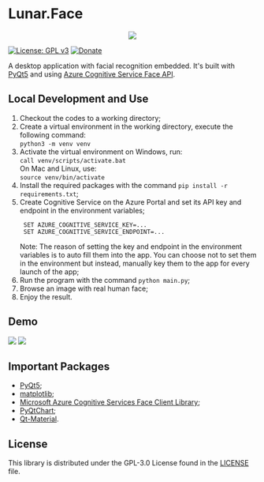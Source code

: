 # Lunar.Face

<div align="center">
    <img src="https://gclstorage.blob.core.windows.net/images/Lunar.Face-banner.png" />
</div>

[![License: GPL v3](https://img.shields.io/badge/License-GPLv3-blue.svg)](https://www.gnu.org/licenses/gpl-3.0)
[![Donate](https://img.shields.io/badge/$-donate-ff69b4.svg)](https://www.buymeacoffee.com/chunlin)

A desktop application with facial recognition embedded. It's built with [PyQt5](https://build-system.fman.io/pyqt5-tutorial) and using [Azure Cognitive Service Face API](https://azure.microsoft.com/en-us/services/cognitive-services/face/).

## Local Development and Use ##
1. Checkout the codes to a working directory;
2. Create a virtual environment in the working directory, execute the following command: \
   `python3 -m venv venv`
3. Activate the virtual environment on Windows, run: \
   `call venv/scripts/activate.bat` \
   On Mac and Linux, use: \
   `source venv/bin/activate`
4. Install the required packages with the command `pip install -r requirements.txt`;
5. Create Cognitive Service on the Azure Portal and set its API key and endpoint in the environment variables;
   ```
    SET AZURE_COGNITIVE_SERVICE_KEY=...
    SET AZURE_COGNITIVE_SERVICE_ENDPOINT=...
   ```
   Note: The reason of setting the key and endpoint in the environment variables is to auto fill them into the app. You can choose not to set them in the environment but instead, manually key them to the app for every launch of the app;
6. Run the program with the command `python main.py`;
7. Browse an image with real human face;
8. Enjoy the result.

## Demo ##

<img src="https://gclstorage.blob.core.windows.net/images/Lunar.Face-screenshot1.png" />

<img src="https://gclstorage.blob.core.windows.net/images/Lunar.Face-screenshot2.png" />

## Important Packages ##
- [PyQt5](https://pypi.org/project/PyQt5/);
- [matplotlib](https://pypi.org/project/matplotlib/);
- [Microsoft Azure Cognitive Services Face Client Library](https://pypi.org/project/azure-cognitiveservices-vision-face/);
- [PyQtChart](https://pypi.org/project/PyQtChart/);
- [Qt-Material](https://pypi.org/project/qt-material/).

## License ##

This library is distributed under the GPL-3.0 License found in the [LICENSE](./LICENSE) file.